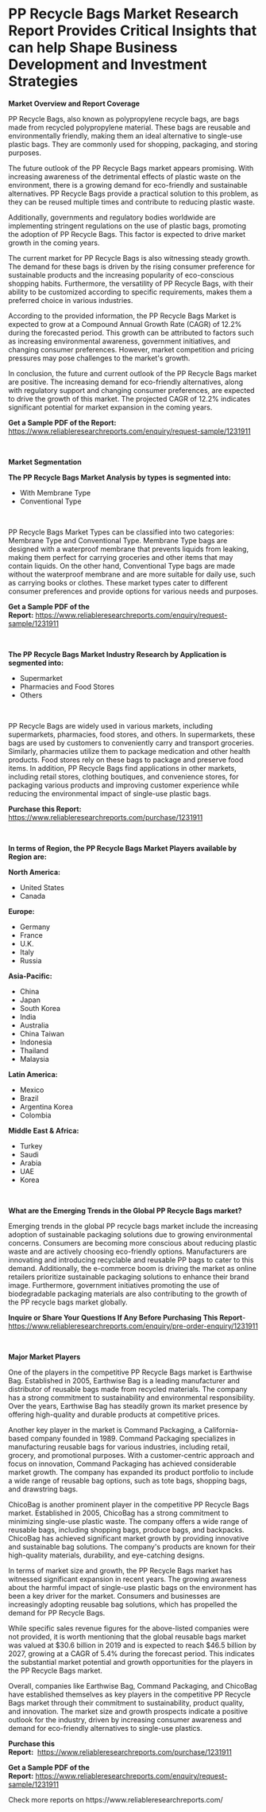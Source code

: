 <p><h1>PP Recycle Bags Market Research Report Provides Critical Insights that can help Shape Business Development and Investment Strategies</h1></p><p><strong>Market Overview and Report Coverage</strong></p>
<p><p>PP Recycle Bags, also known as polypropylene recycle bags, are bags made from recycled polypropylene material. These bags are reusable and environmentally friendly, making them an ideal alternative to single-use plastic bags. They are commonly used for shopping, packaging, and storing purposes.</p><p>The future outlook of the PP Recycle Bags market appears promising. With increasing awareness of the detrimental effects of plastic waste on the environment, there is a growing demand for eco-friendly and sustainable alternatives. PP Recycle Bags provide a practical solution to this problem, as they can be reused multiple times and contribute to reducing plastic waste.</p><p>Additionally, governments and regulatory bodies worldwide are implementing stringent regulations on the use of plastic bags, promoting the adoption of PP Recycle Bags. This factor is expected to drive market growth in the coming years.</p><p>The current market for PP Recycle Bags is also witnessing steady growth. The demand for these bags is driven by the rising consumer preference for sustainable products and the increasing popularity of eco-conscious shopping habits. Furthermore, the versatility of PP Recycle Bags, with their ability to be customized according to specific requirements, makes them a preferred choice in various industries.</p><p>According to the provided information, the PP Recycle Bags Market is expected to grow at a Compound Annual Growth Rate (CAGR) of 12.2% during the forecasted period. This growth can be attributed to factors such as increasing environmental awareness, government initiatives, and changing consumer preferences. However, market competition and pricing pressures may pose challenges to the market's growth.</p><p>In conclusion, the future and current outlook of the PP Recycle Bags market are positive. The increasing demand for eco-friendly alternatives, along with regulatory support and changing consumer preferences, are expected to drive the growth of this market. The projected CAGR of 12.2% indicates significant potential for market expansion in the coming years.</p></p>
<p><strong>Get a Sample PDF of the Report:</strong> <a href="https://www.reliableresearchreports.com/enquiry/request-sample/1231911">https://www.reliableresearchreports.com/enquiry/request-sample/1231911</a></p>
<p>&nbsp;</p>
<p><strong>Market Segmentation</strong></p>
<p><strong>The PP Recycle Bags Market Analysis by types is segmented into:</strong></p>
<p><ul><li>With Membrane Type</li><li>Conventional Type</li></ul></p>
<p>&nbsp;</p>
<p><p>PP Recycle Bags Market Types can be classified into two categories: Membrane Type and Conventional Type. Membrane Type bags are designed with a waterproof membrane that prevents liquids from leaking, making them perfect for carrying groceries and other items that may contain liquids. On the other hand, Conventional Type bags are made without the waterproof membrane and are more suitable for daily use, such as carrying books or clothes. These market types cater to different consumer preferences and provide options for various needs and purposes.</p></p>
<p><strong>Get a Sample PDF of the Report:</strong>&nbsp;<a href="https://www.reliableresearchreports.com/enquiry/request-sample/1231911">https://www.reliableresearchreports.com/enquiry/request-sample/1231911</a></p>
<p>&nbsp;</p>
<p><strong>The PP Recycle Bags Market Industry Research by Application is segmented into:</strong></p>
<p><ul><li>Supermarket</li><li>Pharmacies and Food Stores</li><li>Others</li></ul></p>
<p>&nbsp;</p>
<p><p>PP Recycle Bags are widely used in various markets, including supermarkets, pharmacies, food stores, and others. In supermarkets, these bags are used by customers to conveniently carry and transport groceries. Similarly, pharmacies utilize them to package medication and other health products. Food stores rely on these bags to package and preserve food items. In addition, PP Recycle Bags find applications in other markets, including retail stores, clothing boutiques, and convenience stores, for packaging various products and improving customer experience while reducing the environmental impact of single-use plastic bags.</p></p>
<p><strong>Purchase this Report:</strong>&nbsp; <a href="https://www.reliableresearchreports.com/purchase/1231911">https://www.reliableresearchreports.com/purchase/1231911</a></p>
<p>&nbsp;</p>
<p><strong>In terms of Region, the PP Recycle Bags Market Players available by Region are:</strong></p>
<p>
    <p> <strong> North America: </strong>
        <ul>
            <li>United States</li>
            <li>Canada</li>
        </ul>
        </p> 
    <p> <strong> Europe: </strong>
        <ul>
            <li>Germany</li>
            <li>France</li>
            <li>U.K.</li>
            <li>Italy</li>
            <li>Russia</li>
        </ul>
        </p> 
    <p> <strong> Asia-Pacific: </strong>
        <ul>
            <li>China</li>
            <li>Japan</li>
            <li>South Korea</li>
            <li>India</li>
            <li>Australia</li>
            <li>China Taiwan</li>
            <li>Indonesia</li>
            <li>Thailand</li>
            <li>Malaysia</li>
        </ul>
        </p> 
    <p> <strong> Latin America: </strong>
        <ul>
            <li>Mexico</li>
            <li>Brazil</li>
            <li>Argentina Korea</li>
            <li>Colombia</li>
        </ul>
        </p> 
    <p> <strong> Middle East & Africa: </strong>
        <ul>
            <li>Turkey</li>
            <li>Saudi</li>
            <li>Arabia</li>
            <li>UAE</li>
            <li>Korea</li>
        </ul>
    </p>
    </p>
<p>&nbsp;</p>
<p><strong>What are the Emerging Trends in the Global PP Recycle Bags market?</strong></p>
<p><p>Emerging trends in the global PP recycle bags market include the increasing adoption of sustainable packaging solutions due to growing environmental concerns. Consumers are becoming more conscious about reducing plastic waste and are actively choosing eco-friendly options. Manufacturers are innovating and introducing recyclable and reusable PP bags to cater to this demand. Additionally, the e-commerce boom is driving the market as online retailers prioritize sustainable packaging solutions to enhance their brand image. Furthermore, government initiatives promoting the use of biodegradable packaging materials are also contributing to the growth of the PP recycle bags market globally.</p></p>
<p><strong>Inquire or Share Your Questions If Any Before Purchasing This Report</strong>- <a href="https://www.reliableresearchreports.com/enquiry/pre-order-enquiry/1231911">https://www.reliableresearchreports.com/enquiry/pre-order-enquiry/1231911</a></p>
<p>&nbsp;</p>
<p><strong>Major Market Players</strong></p>
<p><p>One of the players in the competitive PP Recycle Bags market is Earthwise Bag. Established in 2005, Earthwise Bag is a leading manufacturer and distributor of reusable bags made from recycled materials. The company has a strong commitment to sustainability and environmental responsibility. Over the years, Earthwise Bag has steadily grown its market presence by offering high-quality and durable products at competitive prices.</p><p>Another key player in the market is Command Packaging, a California-based company founded in 1989. Command Packaging specializes in manufacturing reusable bags for various industries, including retail, grocery, and promotional purposes. With a customer-centric approach and focus on innovation, Command Packaging has achieved considerable market growth. The company has expanded its product portfolio to include a wide range of reusable bag options, such as tote bags, shopping bags, and drawstring bags.</p><p>ChicoBag is another prominent player in the competitive PP Recycle Bags market. Established in 2005, ChicoBag has a strong commitment to minimizing single-use plastic waste. The company offers a wide range of reusable bags, including shopping bags, produce bags, and backpacks. ChicoBag has achieved significant market growth by providing innovative and sustainable bag solutions. The company's products are known for their high-quality materials, durability, and eye-catching designs.</p><p>In terms of market size and growth, the PP Recycle Bags market has witnessed significant expansion in recent years. The growing awareness about the harmful impact of single-use plastic bags on the environment has been a key driver for the market. Consumers and businesses are increasingly adopting reusable bag solutions, which has propelled the demand for PP Recycle Bags.</p><p>While specific sales revenue figures for the above-listed companies were not provided, it is worth mentioning that the global reusable bags market was valued at $30.6 billion in 2019 and is expected to reach $46.5 billion by 2027, growing at a CAGR of 5.4% during the forecast period. This indicates the substantial market potential and growth opportunities for the players in the PP Recycle Bags market.</p><p>Overall, companies like Earthwise Bag, Command Packaging, and ChicoBag have established themselves as key players in the competitive PP Recycle Bags market through their commitment to sustainability, product quality, and innovation. The market size and growth prospects indicate a positive outlook for the industry, driven by increasing consumer awareness and demand for eco-friendly alternatives to single-use plastics.</p></p>
<p><strong>Purchase this Report:</strong>&nbsp;&nbsp;<a href="https://www.reliableresearchreports.com/purchase/1231911">https://www.reliableresearchreports.com/purchase/1231911</a></p>
<p></p>
<p><strong>Get a Sample PDF of the Report:</strong>&nbsp;<a href="https://www.reliableresearchreports.com/enquiry/request-sample/1231911">https://www.reliableresearchreports.com/enquiry/request-sample/1231911</a></p>
<p>Check more reports on https://www.reliableresearchreports.com/</p>